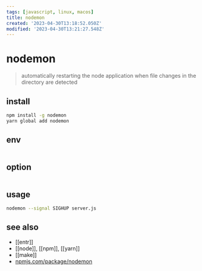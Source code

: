 ```yaml
---
tags: [javascript, linux, macos]
title: nodemon
created: '2023-04-30T13:18:52.050Z'
modified: '2023-04-30T13:21:27.548Z'
---
```


# nodemon

> automatically restarting the node application when file changes in the directory are detected


## install

```sh
npm install -g nodemon 
yarn global add nodemon
```

## env

```sh
```

## option

```sh
```

## usage

```sh
nodemon --signal SIGHUP server.js
```

## see also

- [[entr]]
- [[node]], [[npm]], [[yarn]]
- [[make]]
- [npmjs.com/package/nodemon](https://www.npmjs.com/package/nodemon)
